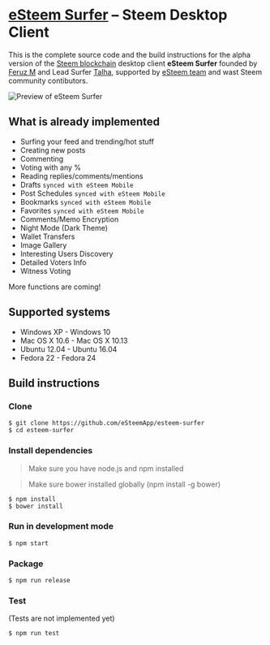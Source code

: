 ﻿# [eSteem Surfer][esteem_desktop] – Steem Desktop Client

This is the complete source code and the build instructions for the alpha version of the [Steem blockchain](https://steem.io/) desktop client **eSteem Surfer** founded by [Feruz M](https://steemit.com/@good-karma) and Lead Surfer [Talha](https://steemit.com/@talhasch), supported by [eSteem team](https://steemit.com/@esteemapp) and wast Steem community contibutors.

![Preview of eSteem Surfer](https://steemitimages.com/DQmdvV5Grh9LJiRk11bCTTH1xCqp7qwGKcQUBJXJVRdSbNs/git_profile_preview.png)

## What is already implemented

* Surfing your feed and trending/hot stuff
* Creating new posts
* Commenting
* Voting with any %
* Reading replies/comments/mentions
* Drafts `synced with eSteem Mobile`
* Post Schedules `synced with eSteem Mobile`
* Bookmarks `synced with eSteem Mobile`
* Favorites `synced with eSteem Mobile`
* Comments/Memo Encryption
* Night Mode (Dark Theme)
* Wallet Transfers
* Image Gallery
* Interesting Users Discovery
* Detailed Voters Info
* Witness Voting

More functions are coming!

## Supported systems

* Windows XP - Windows 10
* Mac OS X 10.6 - Mac OS X 10.13
* Ubuntu 12.04 - Ubuntu 16.04
* Fedora 22 - Fedora 24

## Build instructions

### Clone

```
$ git clone https://github.com/eSteemApp/esteem-surfer
$ cd esteem-surfer
```

### Install dependencies

> Make sure you have node.js and npm installed

> Make sure bower installed globally (npm install -g bower)

```
$ npm install
$ bower install
```

### Run in development mode

```
$ npm start
```

### Package

```
$ npm run release
```

### Test

(Tests are not implemented yet)

```
$ npm run test
```

[//]: # (LINKS)
[esteem_desktop]: https://esteem.app
